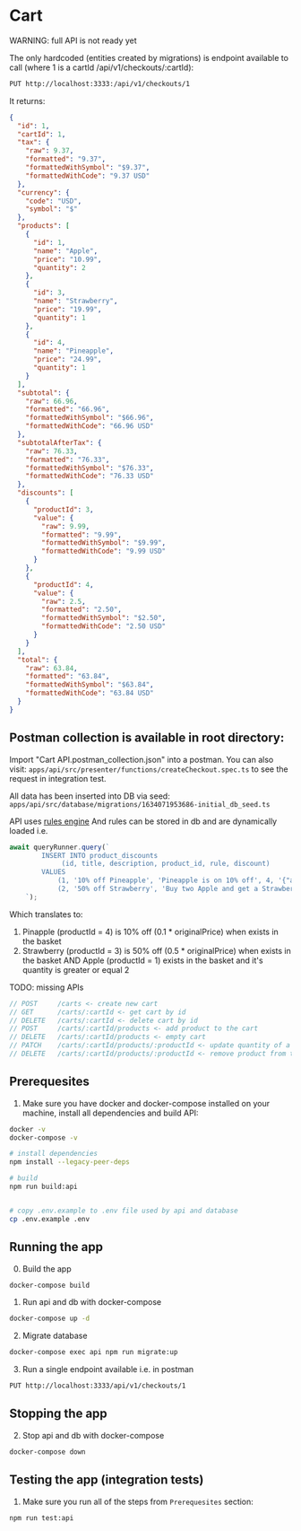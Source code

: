 # Cart

WARNING: full API is not ready yet

The only hardcoded (entities created by migrations) is endpoint available to call (where 1 is a cartId /api/v1/checkouts/:cartId):

```sh
PUT http://localhost:3333:/api/v1/checkouts/1
```

It returns:

```json
{
  "id": 1,
  "cartId": 1,
  "tax": {
    "raw": 9.37,
    "formatted": "9.37",
    "formattedWithSymbol": "$9.37",
    "formattedWithCode": "9.37 USD"
  },
  "currency": {
    "code": "USD",
    "symbol": "$"
  },
  "products": [
    {
      "id": 1,
      "name": "Apple",
      "price": "10.99",
      "quantity": 2
    },
    {
      "id": 3,
      "name": "Strawberry",
      "price": "19.99",
      "quantity": 1
    },
    {
      "id": 4,
      "name": "Pineapple",
      "price": "24.99",
      "quantity": 1
    }
  ],
  "subtotal": {
    "raw": 66.96,
    "formatted": "66.96",
    "formattedWithSymbol": "$66.96",
    "formattedWithCode": "66.96 USD"
  },
  "subtotalAfterTax": {
    "raw": 76.33,
    "formatted": "76.33",
    "formattedWithSymbol": "$76.33",
    "formattedWithCode": "76.33 USD"
  },
  "discounts": [
    {
      "productId": 3,
      "value": {
        "raw": 9.99,
        "formatted": "9.99",
        "formattedWithSymbol": "$9.99",
        "formattedWithCode": "9.99 USD"
      }
    },
    {
      "productId": 4,
      "value": {
        "raw": 2.5,
        "formatted": "2.50",
        "formattedWithSymbol": "$2.50",
        "formattedWithCode": "2.50 USD"
      }
    }
  ],
  "total": {
    "raw": 63.84,
    "formatted": "63.84",
    "formattedWithSymbol": "$63.84",
    "formattedWithCode": "63.84 USD"
  }
}
```

## Postman collection is available in root directory:

Import "Cart API.postman_collection.json" into a postman.
You can also visit: `apps/api/src/presenter/functions/createCheckout.spec.ts` to see the request in integration test.

All data has been inserted into DB via seed:
`apps/api/src/database/migrations/1634071953686-initial_db_seed.ts`

API uses [rules engine](https://github.com/cachecontrol/json-rules-engine)
And rules can be stored in db and are dynamically loaded i.e.

```js
await queryRunner.query(`
        INSERT INTO product_discounts 
             (id, title, description, product_id, rule, discount) 
        VALUES 
            (1, '10% off Pineapple', 'Pineapple is on 10% off', 4, '{"any":[{"all":[{"fact":"id","operator":"equal","value":4}]}]}', 0.1),
            (2, '50% off Strawberry', 'Buy two Apple and get a Strawberry half its price', 3, '{"any":[{"all":[{"fact":"quantity","operator":"greaterThanInclusive","value":2},{"fact":"id","operator":"equal","value":1}]},{"all":[{"fact":"id","operator":"equal","value":3}]}]}', 0.5)
    `);
```

Which translates to:

1. Pinapple (productId = 4) is 10% off (0.1 \* originalPrice) when exists in the basket
2. Strawberry (productId = 3) is 50% off (0.5 \* originalPrice) when exists in the basket AND Apple (productId = 1) exists in the basket and it's quantity is greater or equal 2

TODO: missing APIs

```js
// POST     /carts <- create new cart
// GET      /carts/:cartId <- get cart by id
// DELETE   /carts/:cartId <- delete cart by id
// POST     /carts/:cartId/products <- add product to the cart
// DELETE   /carts/:cartId/products <- empty cart
// PATCH    /carts/:cartId/products/:productId <- update quantity of a product in cart
// DELETE   /carts/:cartId/products/:productId <- remove product from the cart
```

## Prerequesites

1. Make sure you have docker and docker-compose installed on your machine, install all dependencies and build API:

```sh
docker -v
docker-compose -v

# install dependencies
npm install --legacy-peer-deps

# build
npm run build:api


# copy .env.example to .env file used by api and database
cp .env.example .env
```

## Running the app

0. Build the app

```sh
docker-compose build
```

1. Run api and db with docker-compose

```sh
docker-compose up -d
```

2. Migrate database

```sh
docker-compose exec api npm run migrate:up
```

3. Run a single endpoint available i.e. in postman

```sh
PUT http://localhost:3333/api/v1/checkouts/1
```

## Stopping the app

2. Stop api and db with docker-compose

```sh
docker-compose down
```

## Testing the app (integration tests)

1. Make sure you run all of the steps from `Prerequesites` section:

```sh
npm run test:api
```
